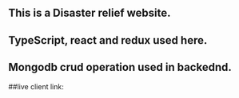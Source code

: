 ## This is a Disaster relief website.

## TypeScript, react and redux used here.

## Mongodb crud operation used in backednd.

##live client link:

